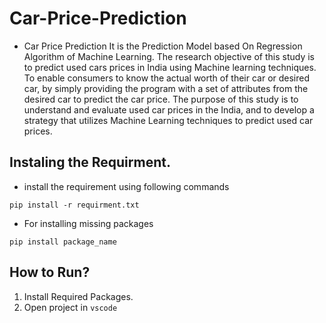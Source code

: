 # Car-Price-Prediction
* Car Price Prediction It is the Prediction Model based On Regression Algorithm of Machine Learning. The research objective of this study is to predict used cars prices in India using Machine learning techniques. To enable consumers to know the actual worth of their car or desired car, by simply providing the program with a set of attributes from the desired car to predict the car price. The purpose of this study is to understand and evaluate used car prices in the India, and to develop a strategy that utilizes Machine Learning techniques to predict used car prices.

## Instaling the Requirment.
* install the requirement using following commands 
```console
pip install -r requirment.txt
```
* For installing missing packages
```console
pip install package_name
```

## How to Run?
1. Install Required Packages.
2. Open project in `vscode`
